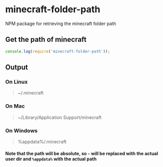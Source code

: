 # minecraft-folder-path
NPM package for retrieving the minecraft folder path

## Get the path of minecraft

```javascript
console.log(require('minecraft-folder-path'));
```

## Output

### On Linux
 > ~/.minecraft

### On Mac
 > ~/Library/Application Support/minecraft

### On Windows
 > %appdata%/.minecraft

#### Note that the path will be absolute, so `~` will be replaced with the actual user dir and `%appdata%` with the actual path
